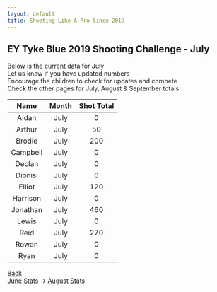 ```yaml
---
layout: default
title: Shooting Like A Pro Since 2019
---
```


## EY Tyke Blue 2019 Shooting Challenge - July

Below is the current data for July  
Let us know if you have updated numbers  
Encourage the children to check for updates and compete  
Check the other pages for July, August & September totals  


| Name     | Month | Shot Total |
|:--------:|:-----:|:----------:|
| Aidan    | July  | 0        |
| Arthur   | July  | 50        |
| Brodie   | July  | 200      |
| Campbell | July  | 0       |
| Declan   | July  | 0          |
| Dionisi  | July  | 0          |
| Elliot   | July  | 120      |
| Harrison | July  | 0        |
| Jonathan | July  | 460       |
| Lewis    | July  | 0          |
| Reid     | July  | 270        |
| Rowan    | July  | 0          |
| Ryan     | July  | 0        |

[Back](./)  
[June Stats](./june.html) -> [August Stats](./aug.html)
